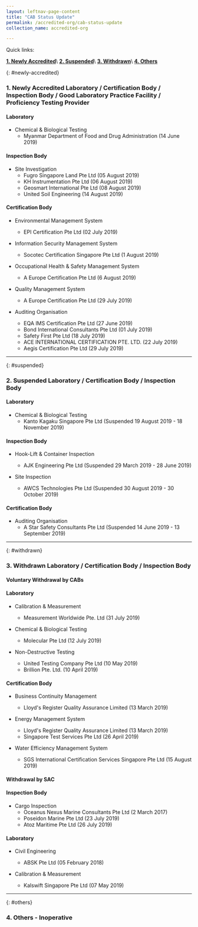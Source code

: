 ```yaml
---
layout: leftnav-page-content
title: "CAB Status Update"
permalink: /accredited-org/cab-status-update
collection_name: accredited-org

---
```


Quick links:

[**1. Newly Accredited**](#newly-accredited)\\
[**2. Suspended**](#suspended)\\
[**3. Withdrawn**](#withdrawn)\\
[**4. Others**](#others)

{: #newly-accredited}
### 1. Newly Accredited Laboratory / Certification Body / Inspection Body / Good Laboratory Practice Facility / Proficiency Testing Provider 

#### Laboratory

* Chemical & Biological Testing
  * Myanmar Department of Food and Drug Administration (14 June 2019)

#### Inspection Body

* Site Investigation
  * Fugro Singapore Land Pte Ltd (05 August 2019)
  * KH Instrumentation Pte Ltd (06 August 2019)
  * Geosmart International Pte Ltd (08 August 2019)
  * United Soil Engineering (14 August 2019)

#### Certification Body    

* Environmental Management System 
  * EPI Certification Pte Ltd (02 July 2019)
  
* Information Security Management System
  * Socotec Certification Singapore Pte Ltd (1 August 2019)

* Occupational Health & Safety Management System 
  * A Europe Certification Pte Ltd (6 August 2019)

* Quality Management System 
  * A Europe Certification Pte Ltd (29 July 2019)

* Auditing Organisation
  * EQA IMS Certification Pte Ltd (27 June 2019)
  * Bond International Consultants Pte Ltd (01 July 2019)
  * Safety First Pte Ltd (18 July 2019)
  * ACE INTERNATIONAL CERTIFICATION PTE. LTD. (22 July 2019)
  * Aegis Certification Pte Ltd (29 July 2019) 

---

{: #suspended}
### 2. Suspended Laboratory / Certification Body / Inspection Body 

#### Laboratory
* Chemical & Biological Testing
  * Kanto Kagaku Singapore Pte Ltd (Suspended 19 August 2019 - 18 November 2019)
  
#### Inspection Body
* Hook-Lift & Container Inspection 
  * AJK Engineering Pte Ltd (Suspended 29 March 2019 - 28 June 2019)
  
* Site Inspection
  * AWCS Technologies Pte Ltd (Suspended 30 August 2019 - 30 October 2019)
  
#### Certification Body    
* Auditing Organisation 
  * A Star Safety Consultants Pte Ltd (Suspended 14 June 2019 - 13 September 2019)

---

{: #withdrawn}
### 3. Withdrawn Laboratory / Certification Body / Inspection Body 

#### **Voluntary Withdrawal by CABs**

#### Laboratory

* Calibration & Measurement
  * Measurement Worldwide Pte. Ltd (31 July 2019)
  
* Chemical & Biological Testing
  * Molecular Pte Ltd (12 July 2019)
  
* Non-Destructive Testing
  * United Testing Company Pte Ltd (10 May 2019)
  * Brillion Pte. Ltd. (10 April 2019)

#### Certification Body

* Business Continuity Management
  * Lloyd's Register Quality Assurance Limited (13 March 2019)  
  
* Energy Management System
  * Lloyd's Register Quality Assurance Limited (13 March 2019)
  * Singapore Test Services Pte Ltd (26 April 2019)
  
* Water Efficiency Management System
  * SGS International Certification Services Singapore Pte Ltd (15 August 2019)
  
#### **Withdrawal by SAC**

#### Inspection Body

* Cargo Inspection
  * Oceanus Nexus Marine Consultants Pte Ltd (2 March 2017)
  * Poseidon Marine Pte Ltd (23 July 2019)
  * Atoz Maritime Pte Ltd (26 July 2019)

#### Laboratory

* Civil Engineering
  * ABSK Pte Ltd (05 February 2018)
  
* Calibration & Measurement 
  * Kalswift Singapore Pte Ltd (07 May 2019)

---

{: #others}
### 4. Others - Inoperative
 

